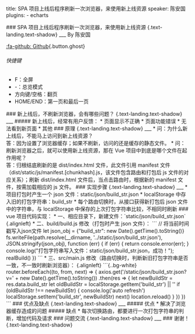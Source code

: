 title: SPA 项目上线后程序刷新一次浏览器，来使用新上线资源
speaker: 陈安国
plugins:
    - echarts

<slide class="bg-black-blue aligncenter" image="https://source.unsplash.com/C1HhAQrbykQ/ .dark">
### SPA 项目上线后程序刷新一次浏览器，来使用新上线资源 {.text-landing.text-shadow}
___
By 陈安国

[:fa-github: Github](https://github.com/cag2050/nodeppt_demo){.button.ghost}
###### 快捷键
* F：全屏
* -：总览模式
* 方向键/空格：翻页
* HOME/END：第一页和最后一页


<slide class="bg-black-blue aligncenter" image="https://source.unsplash.com/C1HhAQrbykQ/ .dark">
### 新上线后，不刷新浏览器，会有哪些问题？ {.text-landing.text-shadow}
___
##### 新上线后，经常有用户反馈：
* 页面显示不正确
* 页面功能错误
* 无法看到新页面
* 其他

<slide class="bg-black-blue aligncenter" image="https://source.unsplash.com/C1HhAQrbykQ/ .dark">
### 原理 {.text-landing.text-shadow}
___
* 问：为什么新上线后，不能马上访问到新上线资源？<br/>
  答：因为设置了浏览器缓存；如果不刷新，访问的还是缓存的静态文件。
* 问：刷新浏览器之后，就可以使用新上线资源，那在 Vue 项目中到底是哪个文件在起作用呢？<br/>
  答：归根结底刷新的是 dist/index.html 文件，此文件引用 manifest 文件（dist/static/js/manifest.[chunkhash].js，该文件包含路由和打包后 js 文件的对应关系）；刷新 dist/index.html 文件后，当点击路由时，根据新的 manifest 文件，按需加载相应的 js 文件。

<slide class="bg-black-blue aligncenter" image="https://source.unsplash.com/C1HhAQrbykQ/ .dark">
### 实现步骤 {.text-landing.text-shadow}
___
* 项目打包时产生一个 json 文件：static/json/build_str.json
* localStorage 中存入旧的打包字符串：build_str
* 每个路由切换时，从接口获得新打包后 json 文件中的字符串，与 localStorage 中保存的上次打包字符串比较，不相同时刷新

<slide class="bg-black-blue aligncenter" image="https://source.unsplash.com/C1HhAQrbykQ/ .dark">
<style>
    pre {
        background: lightyellow !important;
    }
</style>
### vue 项目代码实现：
* 一、相应目录下，新建文件：`static/json/build_str.json`
{.alignleft}
* 二、build/build.js 修改（打包时产生 json 文件）：
```
// 将当前时间戳写入json文件
let json_obj = {"build_str": new Date().getTime().toString()}
fs.writeFile(path.resolve(__dirname, '../static/json/build_str.json'), JSON.stringify(json_obj), function (err) {
    if (err) {
        return console.error(err);
    }
    console.log("打包字符串写入文件：static/json/build_str.json，成功！");
    realBuild()
})
```
* 三、src/main.js 修改（路由切换时，判断新旧打包字符串是否一致，不一致时刷新浏览器）：
{.alignleft}
```{..bg-white}
router.beforeEach((to, from, next) => {
    axios.get('/static/json/build_str.json?v=' + new Date().getTime().toString())
        .then(res => {
            let newBuildStr = res.data.build_str
            let oldBuildStr = localStorage.getItem('build_str') || ''
            if (oldBuildStr !== newBuildStr) {
                console.log('auto refresh')
                localStorage.setItem('build_str', newBuildStr)
                next()
                location.reload()
            }
        })
})
```

<slide class="bg-black-blue aligncenter" image="https://source.unsplash.com/C1HhAQrbykQ/ .dark">
### 优点及缺点 {.text-landing.text-shadow}
___
##### 优点
* 解决了浏览器缓存造成的问题
##### 缺点
* 每次切换路由，都要进行一次打包字符串的判断，增加代码及请求

<slide class="bg-black-blue aligncenter" image="https://source.unsplash.com/C1HhAQrbykQ/ .dark">
### 问题交流 {.text-landing.text-shadow}
___
### 谢谢！ {.text-landing.text-shadow}
